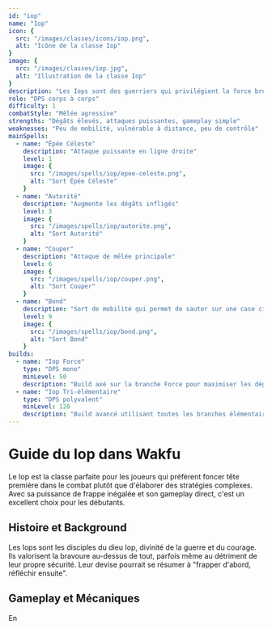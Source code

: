 ```yaml
---
id: "iop"
name: "Iop"
icon: {
  src: "/images/classes/icons/iop.png",
  alt: "Icône de la classe Iop"
}
image: {
  src: "/images/classes/iop.jpg",
  alt: "Illustration de la classe Iop"
}
description: "Les Iops sont des guerriers qui privilégient la force brute et les attaques directes. Adeptes du corps-à-corps, ils n'hésitent pas à se jeter dans la mêlée pour infliger des dégâts massifs à leurs adversaires."
role: "DPS corps à corps"
difficulty: 1
combatStyle: "Mêlée agressive"
strengths: "Dégâts élevés, attaques puissantes, gameplay simple"
weaknesses: "Peu de mobilité, vulnérable à distance, peu de contrôle"
mainSpells:
  - name: "Épée Céleste"
    description: "Attaque puissante en ligne droite"
    level: 1
    image: {
      src: "/images/spells/iop/epee-celeste.png",
      alt: "Sort Épée Céleste"
    }
  - name: "Autorité"
    description: "Augmente les dégâts infligés"
    level: 3
    image: {
      src: "/images/spells/iop/autorite.png",
      alt: "Sort Autorité"
    }
  - name: "Couper"
    description: "Attaque de mêlée principale"
    level: 6
    image: {
      src: "/images/spells/iop/couper.png",
      alt: "Sort Couper"
    }
  - name: "Bond"
    description: "Sort de mobilité qui permet de sauter sur une case ciblée"
    level: 9
    image: {
      src: "/images/spells/iop/bond.png",
      alt: "Sort Bond"
    }
builds:
  - name: "Iop Force"
    type: "DPS mono"
    minLevel: 50
    description: "Build axé sur la branche Force pour maximiser les dégâts directs"
  - name: "Iop Tri-élémentaire"
    type: "DPS polyvalent"
    minLevel: 120
    description: "Build avancé utilisant toutes les branches élémentaires pour s'adapter à toutes les situations"
---
```


# Guide du Iop dans Wakfu

Le Iop est la classe parfaite pour les joueurs qui préfèrent foncer tête première dans le combat plutôt que d'élaborer des stratégies complexes. Avec sa puissance de frappe inégalée et son gameplay direct, c'est un excellent choix pour les débutants.

## Histoire et Background

Les Iops sont les disciples du dieu Iop, divinité de la guerre et du courage. Ils valorisent la bravoure au-dessus de tout, parfois même au détriment de leur propre sécurité. Leur devise pourrait se résumer à "frapper d'abord, réfléchir ensuite".

## Gameplay et Mécaniques

En 